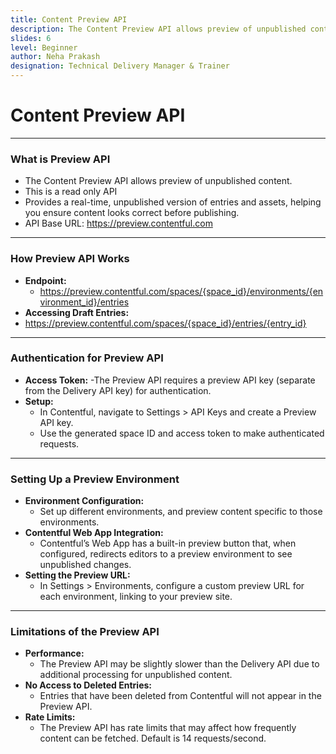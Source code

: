 ```yaml
---
title: Content Preview API
description: The Content Preview API allows preview of unpublished content.
slides: 6
level: Beginner
author: Neha Prakash
designation: Technical Delivery Manager & Trainer
---
```


<!-- Slide 1 -->
# Content Preview API

---

<!-- Slide 2 -->
### What is Preview API

- The Content Preview API allows preview of unpublished content.
- This is a read only API
- Provides a real-time, unpublished version of entries and assets, helping you ensure content looks correct before publishing.
- API Base URL: https://preview.contentful.com

---

<!-- Slide 3 -->
### How Preview API Works

- **Endpoint:**
    - https://preview.contentful.com/spaces/{space_id}/environments/{environment_id}/entries
- **Accessing Draft Entries:**
 - https://preview.contentful.com/spaces/{space_id}/entries/{entry_id}
 
---

<!-- Slide 4 -->
### Authentication for Preview API

- **Access Token:**
    -The Preview API requires a preview API key (separate from the Delivery API key) for authentication.
- **Setup:**
    - In Contentful, navigate to Settings > API Keys and create a Preview API key.
    - Use the generated space ID and access token to make authenticated requests.

---

<!-- Slide 5 -->
### Setting Up a Preview Environment

- **Environment Configuration:**
    - Set up different environments, and preview content specific to those environments.
- **Contentful Web App Integration:**
    - Contentful’s Web App has a built-in preview button that, when configured, redirects editors to a preview environment to see unpublished changes.
- **Setting the Preview URL:**
    - In Settings > Environments, configure a custom preview URL for each environment, linking to your preview site.

---

<!-- Slide 6 -->
### Limitations of the Preview API

- **Performance:**
    - The Preview API may be slightly slower than the Delivery API due to additional processing for unpublished content.
- **No Access to Deleted Entries:**
    - Entries that have been deleted from Contentful will not appear in the Preview API.
- **Rate Limits:**
    - The Preview API has rate limits that may affect how frequently content can be fetched. Default is 14 requests/second.
